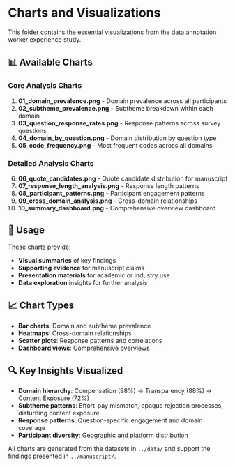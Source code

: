 # Charts and Visualizations

This folder contains the essential visualizations from the data annotation worker experience study.

## 📊 Available Charts

### Core Analysis Charts
1. **01_domain_prevalence.png** - Domain prevalence across all participants
2. **02_subtheme_prevalence.png** - Subtheme breakdown within each domain
3. **03_question_response_rates.png** - Response patterns across survey questions
4. **04_domain_by_question.png** - Domain distribution by question type
5. **05_code_frequency.png** - Most frequent codes across all domains

### Detailed Analysis Charts
6. **06_quote_candidates.png** - Quote candidate distribution for manuscript
7. **07_response_length_analysis.png** - Response length patterns
8. **08_participant_patterns.png** - Participant engagement patterns
9. **09_cross_domain_analysis.png** - Cross-domain relationships
10. **10_summary_dashboard.png** - Comprehensive overview dashboard

## 🎯 Usage

These charts provide:
- **Visual summaries** of key findings
- **Supporting evidence** for manuscript claims
- **Presentation materials** for academic or industry use
- **Data exploration** insights for further analysis

## 📈 Chart Types

- **Bar charts**: Domain and subtheme prevalence
- **Heatmaps**: Cross-domain relationships
- **Scatter plots**: Response patterns and correlations
- **Dashboard views**: Comprehensive overviews

## 🔍 Key Insights Visualized

- **Domain hierarchy**: Compensation (98%) → Transparency (88%) → Content Exposure (72%)
- **Subtheme patterns**: Effort-pay mismatch, opaque rejection processes, disturbing content exposure
- **Response patterns**: Question-specific engagement and domain coverage
- **Participant diversity**: Geographic and platform distribution

All charts are generated from the datasets in `../data/` and support the findings presented in `../manuscript/`.
